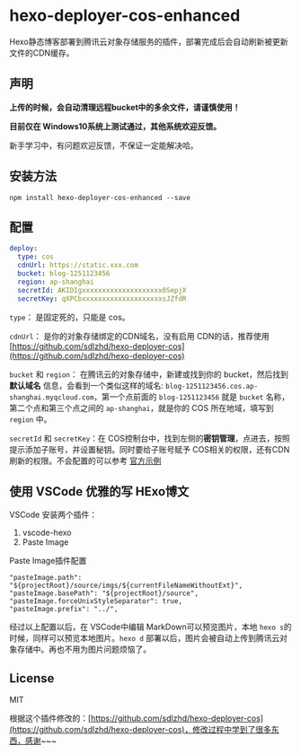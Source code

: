 # hexo-deployer-cos-enhanced

Hexo静态博客部署到腾讯云对象存储服务的插件，部署完成后会自动刷新被更新文件的CDN缓存。

## 声明

**上传的时候，会自动清理远程bucket中的多余文件，请谨慎使用！**

**目前仅在 Windows10系统上测试通过，其他系统欢迎反馈。**

新手学习中，有问题欢迎反馈，不保证一定能解决哈。

## 安装方法

```
npm install hexo-deployer-cos-enhanced --save
```

## 配置

``` yml
deploy: 
  type: cos
  cdnUrl: https://static.xxx.com
  bucket: blog-1251123456
  region: ap-shanghai
  secretId: AKIDIgxxxxxxxxxxxxxxxxxxxx0SepjX
  secretKey: qXPCbxxxxxxxxxxxxxxxxxxxxsJZfdR
```

`type`： 是固定死的，只能是 cos。

`cdnUrl`： 是你的对象存储绑定的CDN域名，没有启用 CDN的话，推荐使用 [https://github.com/sdlzhd/hexo-deployer-cos](https://github.com/sdlzhd/hexo-deployer-cos)

`bucket` 和 `region`： 在腾讯云的对象存储中，新建或找到你的 bucket，然后找到 **默认域名** 信息，会看到一个类似这样的域名: `blog-1251123456.cos.ap-shanghai.myqcloud.com`，第一个点前面的 `blog-1251123456` 就是 `bucket` 名称，第二个点和第三个点之间的 `ap-shanghai`，就是你的 COS 所在地域，填写到 `region` 中。

`secretId` 和 `secretKey`：在 COS控制台中，找到左侧的**密钥管理**，点进去，按照提示添加子账号，并设置秘钥。同时要给子账号赋予 COS相关的权限，还有CDN刷新的权限。不会配置的可以参考 [官方示例](https://cloud.tencent.com/document/product/228/14867)



## 使用 VSCode 优雅的写 HExo博文

VSCode 安装两个插件：

1. vscode-hexo
2. Paste Image

Paste Image插件配置

```
"pasteImage.path": "${projectRoot}/source/imgs/${currentFileNameWithoutExt}",
"pasteImage.basePath": "${projectRoot}/source",
"pasteImage.forceUnixStyleSeparator": true,
"pasteImage.prefix": "../",
```

经过以上配置以后，在 VSCode中编辑 MarkDown可以预览图片，本地 `hexo s`的时候，同样可以预览本地图片。`hexo d` 部署以后，图片会被自动上传到腾讯云对象存储中。再也不用为图片问题烦恼了。

## License

MIT

根据这个插件修改的：[https://github.com/sdlzhd/hexo-deployer-cos](https://github.com/sdlzhd/hexo-deployer-cos)，修改过程中学到了很多东西，感谢~~~